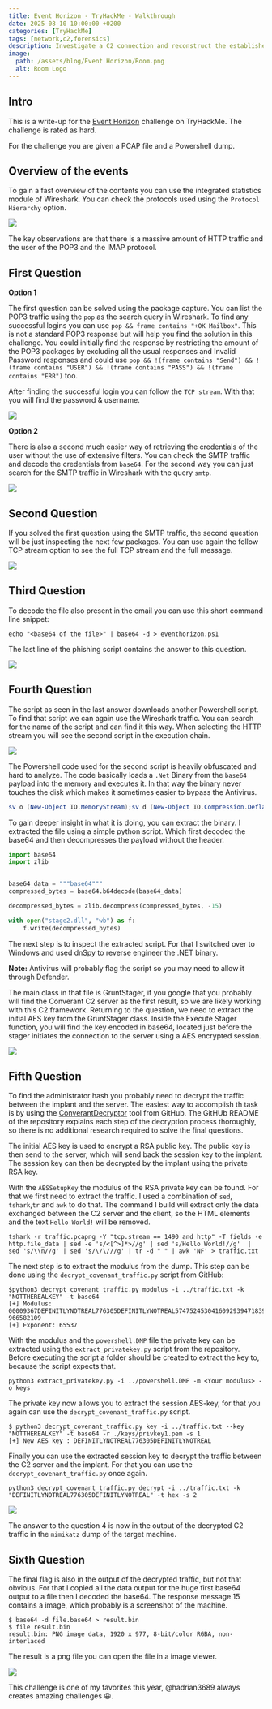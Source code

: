 ```yaml
---
title: Event Horizon - TryHackMe - Walkthrough
date: 2025-08-10 10:00:00 +0200
categories: [TryHackMe]
tags: [network,c2,forensics]
description: Investigate a C2 connection and reconstruct the established session.
image:
  path: /assets/blog/Event Horizon/Room.png
  alt: Room Logo
---
```


## Intro

This is a write-up for the [Event Horizon](https://tryhackme.com/room/eventhorizonroom) challenge on TryHackMe. The challenge is rated as hard.

For the challenge you are given a PCAP file and a Powershell dump.

## Overview of the events

To gain a fast overview of the contents you can use the integrated statistics module of Wireshark. You can check the protocols used using the `Protocol Hierarchy` option.

![](/assets/blog/Event%20Horizon/protocols.png)

The key observations are that there is a massive amount of HTTP traffic and the user of the POP3 and the IMAP protocol.


## First Question

**Option 1**

The first question can be solved using the package capture. You can list the POP3 traffic using the `pop` as the search query in Wireshark. To find any successful logins you can use `pop && frame contains "+OK Mailbox"`. This is not a standard POP3 response but will help you find the solution in this challenge. You could initially find the response by restricting the amount of the POP3 packages by excluding all the usual responses and Invalid Password responses and could use `pop && !(frame contains "Send") && !(frame contains "USER") && !(frame contains "PASS") && !(frame contains "ERR")` too.

After finding the successful login you can follow the `TCP stream`. With that you will find the password & username.

![](/assets/blog/Event%20Horizon/pop3.png)


**Option 2**

There is also a second much easier way of retrieving the credentials of the user without the use of extensive filters. You can check the SMTP traffic and decode the credentials from `base64`. For the second way you can just search for the SMTP traffic in Wireshark with the query `smtp`.

![](/assets/blog/Event%20Horizon/smtp.png)


## Second Question

If you solved the first question using the SMTP traffic, the second question will be just inspecting the next few packages. You can use again the follow TCP stream option to see the full TCP stream and the full message.

![](/assets/blog/Event%20Horizon/message.png)

## Third Question

To decode the file also present in the email you can use this short command line snippet:

```
echo "<base64 of the file>" | base64 -d > eventhorizon.ps1
```

The last line of the phishing script contains the answer to this question.

![](/assets/blog/Event%20Horizon/event.png)


## Fourth Question

The script as seen in the last answer downloads another Powershell script. To find that script we can again use the Wireshark traffic. You can search for the name of the script and can find it this way. When selecting the HTTP stream you will see the second script in the execution chain.


![](/assets/blog/Event%20Horizon/stage2.png)


The Powershell code used for the second script is heavily obfuscated and hard to analyze. The code basically loads a `.Net` Binary from the `base64` payload into the memory and executes it. In that way the binary never touches the disk which makes it sometimes easier to bypass the Antivirus.

```powershell
sv o (New-Object IO.MemoryStream);sv d (New-Object IO.Compression.DeflateStream([IO.MemoryStream][Convert]::FromBase64String('<base64>'),[IO.Compression.CompressionMode]::Decompress));sv b (New-Object Byte[](1024));sv r (gv d).Value.Read((gv b).Value,0,1024);while((gv r).Value -gt 0){(gv o).Value.Write((gv b).Value,0,(gv r).Value);sv r (gv d).Value.Read((gv b).Value,0,1024);}[Reflection.Assembly]::Load((gv o).Value.ToArray()).EntryPoint.Invoke(0,@(,[string[]]@()))|Out-Null
```

To gain deeper insight in what it is doing, you can extract the binary. I extracted the file using a simple python script. Which first decoded the base64 and then decompresses the payload without the header.

```py
import base64
import zlib


base64_data = """base64"""
compressed_bytes = base64.b64decode(base64_data)

decompressed_bytes = zlib.decompress(compressed_bytes, -15)

with open("stage2.dll", "wb") as f:
    f.write(decompressed_bytes)
```

The next step is to inspect the extracted script. For that I switched over to Windows and used dnSpy to reverse engineer the .NET binary.

**Note:** Antivirus will probably flag the script so you may need to allow it through Defender.

The main class in that file is GruntStager, if you google that you probably will find the Converant C2 server as the first result, so we are likely working with this C2 framework. Returning to the question, we need to extract the initial AES key from the GruntStager class. Inside the Execute Stager function, you will find the key encoded in base64, located just before the stager initiates the connection to the server using a AES encrypted session.

![](/assets/blog/Event%20Horizon/stager.png)


## Fifth Question

To find the administrator hash you probably need to decrypt the traffic between the implant and the server. The easiest way to accomplish th task is by using the [ConverantDecryptor](https://github.com/naacbin/CovenantDecryptor) tool from GitHub. The GitHUb README of the repository explains each step of the decryption process thoroughly, so there is no additional research required to solve the final questions.

The initial AES key is used to encrypt a RSA public key. The public key is then send to the server, which will send back the session key to the implant. The session key can then be decrypted by the implant using the private RSA key.

With the `AESSetupKey` the modulus of the RSA private key can be found. For that we first need to extract the traffic. I used a combination of `sed`, `tshark`,`tr` and `awk` to do that. The command I build will extract only the data exchanged between the C2 server and the client, so the HTML elements and the text `Hello World!` will be removed.

```terminal
tshark -r traffic.pcapng -Y "tcp.stream == 1490 and http" -T fields -e http.file_data | sed -e 's/<[^>]*>//g' | sed 's/Hello World!//g'  | sed 's/\\n//g' | sed 's/\/\///g' | tr -d " " | awk 'NF' > traffic.txt
```

The next step is to extract the modulus from the dump. This step can be done using the `decrypt_covenant_traffic.py` script from GitHub:

```terminal
$python3 decrypt_covenant_traffic.py modulus -i ../traffic.txt -k "NOTTHEREALKEY" -t base64
[+] Modulus: 
00009367DEFINITLYNOTREAL776305DEFINITLYNOTREAL5747524530416092939471839209977509379614466680479399437631716767
966582109
[+] Exponent: 65537
```

With the modulus and the `powershell.DMP` file the private key can be extracted using the `extract_privatekey.py` script from the repository. Before executing the script a folder should be created to extract the key to, because the script expects that.

```terminal
python3 extract_privatekey.py -i ../powershell.DMP -m <Your modulus> -o keys
```

The private key now allows you to extract the session AES-key, for that you again can use the `decrypt_covenant_traffic.py` script.

```
$ python3 decrypt_covenant_traffic.py key -i ../traffic.txt --key "NOTTHEREALKEY" -t base64 -r ./keys/privkey1.pem -s 1
[+] New AES key : DEFINITLYNOTREAL776305DEFINITLYNOTREAL
```

Finally you can use the extracted session key to decrypt the traffic between the C2 server and the implant. For that you can use the `decrypt_covenant_traffic.py` once again.

```terminal
python3 decrypt_covenant_traffic.py decrypt -i ../traffic.txt -k "DEFINITLYNOTREAL776305DEFINITLYNOTREAL" -t hex -s 2
```

![](/assets/blog/Event%20Horizon/decrypted.png)

The answer to the question 4 is now in the output of the decrypted C2 traffic in the `mimikatz` dump of the target machine.

## Sixth Question

The final flag is also in the output of the decrypted traffic, but not that obvious. For that I copied all the data output for the huge first base64 output to a file then I decoded the base64. The response message 15 contains a image, which probably is a screenshot of the machine.


```terminal
$ base64 -d file.base64 > result.bin
$ file result.bin 
result.bin: PNG image data, 1920 x 977, 8-bit/color RGBA, non-interlaced
```

The result is a png file you can open the file in a image viewer.

![](/assets/blog/Event%20Horizon/final.png)

This challenge is one of my favorites this year, @hadrian3689 always creates amazing challenges 😀.